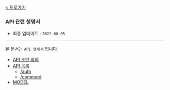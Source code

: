 [< 뒤로가기](../README.md)

### API 관련 설명서

- 최종 업데이트 : `2022-08-05`

<hr>

본 문서는 `API 명세서` 입니다.

- [API 초안 회의](./meeting/API%20%EC%B4%88%EC%95%88%20%ED%9A%8C%EC%9D%98.md)
- [API 목록](./statements/README.md)
    - [/auth](./statements/auth.md)
    - [/comment](./statements/comment.md)
- [MODEL](./models/MODEL.md)